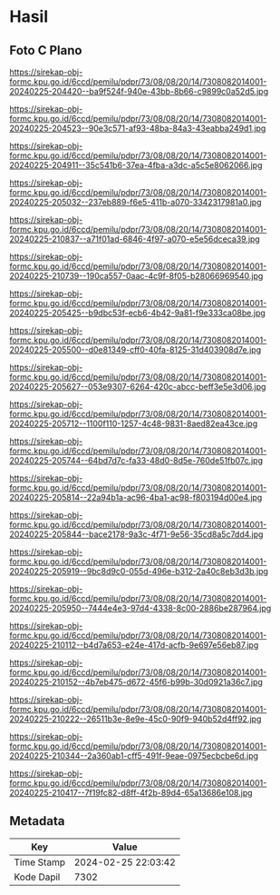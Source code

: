 # Hasil

## Foto C Plano

https://sirekap-obj-formc.kpu.go.id/6ccd/pemilu/pdpr/73/08/08/20/14/7308082014001-20240225-204420--ba9f524f-940e-43bb-8b66-c9899c0a52d5.jpg

https://sirekap-obj-formc.kpu.go.id/6ccd/pemilu/pdpr/73/08/08/20/14/7308082014001-20240225-204523--90e3c571-af93-48ba-84a3-43eabba249d1.jpg

https://sirekap-obj-formc.kpu.go.id/6ccd/pemilu/pdpr/73/08/08/20/14/7308082014001-20240225-204911--35c541b6-37ea-4fba-a3dc-a5c5e8062066.jpg

https://sirekap-obj-formc.kpu.go.id/6ccd/pemilu/pdpr/73/08/08/20/14/7308082014001-20240225-205032--237eb889-f6e5-411b-a070-3342317981a0.jpg

https://sirekap-obj-formc.kpu.go.id/6ccd/pemilu/pdpr/73/08/08/20/14/7308082014001-20240225-210837--a71f01ad-6846-4f97-a070-e5e56dceca39.jpg

https://sirekap-obj-formc.kpu.go.id/6ccd/pemilu/pdpr/73/08/08/20/14/7308082014001-20240225-210739--190ca557-0aac-4c9f-8f05-b28066969540.jpg

https://sirekap-obj-formc.kpu.go.id/6ccd/pemilu/pdpr/73/08/08/20/14/7308082014001-20240225-205425--b9dbc53f-ecb6-4b42-9a81-f9e333ca08be.jpg

https://sirekap-obj-formc.kpu.go.id/6ccd/pemilu/pdpr/73/08/08/20/14/7308082014001-20240225-205500--d0e81349-cff0-40fa-8125-31d403908d7e.jpg

https://sirekap-obj-formc.kpu.go.id/6ccd/pemilu/pdpr/73/08/08/20/14/7308082014001-20240225-205627--053e9307-6264-420c-abcc-beff3e5e3d06.jpg

https://sirekap-obj-formc.kpu.go.id/6ccd/pemilu/pdpr/73/08/08/20/14/7308082014001-20240225-205712--1100f110-1257-4c48-9831-8aed82ea43ce.jpg

https://sirekap-obj-formc.kpu.go.id/6ccd/pemilu/pdpr/73/08/08/20/14/7308082014001-20240225-205744--64bd7d7c-fa33-48d0-8d5e-760de51fb07c.jpg

https://sirekap-obj-formc.kpu.go.id/6ccd/pemilu/pdpr/73/08/08/20/14/7308082014001-20240225-205814--22a94b1a-ac96-4ba1-ac98-f803194d00e4.jpg

https://sirekap-obj-formc.kpu.go.id/6ccd/pemilu/pdpr/73/08/08/20/14/7308082014001-20240225-205844--bace2178-9a3c-4f71-9e56-35cd8a5c7dd4.jpg

https://sirekap-obj-formc.kpu.go.id/6ccd/pemilu/pdpr/73/08/08/20/14/7308082014001-20240225-205919--9bc8d9c0-055d-496e-b312-2a40c8eb3d3b.jpg

https://sirekap-obj-formc.kpu.go.id/6ccd/pemilu/pdpr/73/08/08/20/14/7308082014001-20240225-205950--7444e4e3-97d4-4338-8c00-2886be287964.jpg

https://sirekap-obj-formc.kpu.go.id/6ccd/pemilu/pdpr/73/08/08/20/14/7308082014001-20240225-210112--b4d7a653-e24e-417d-acfb-9e697e56eb87.jpg

https://sirekap-obj-formc.kpu.go.id/6ccd/pemilu/pdpr/73/08/08/20/14/7308082014001-20240225-210152--4b7eb475-d672-45f6-b99b-30d0921a36c7.jpg

https://sirekap-obj-formc.kpu.go.id/6ccd/pemilu/pdpr/73/08/08/20/14/7308082014001-20240225-210222--26511b3e-8e9e-45c0-90f9-940b52d4ff92.jpg

https://sirekap-obj-formc.kpu.go.id/6ccd/pemilu/pdpr/73/08/08/20/14/7308082014001-20240225-210344--2a360ab1-cff5-491f-9eae-0975ecbcbe6d.jpg

https://sirekap-obj-formc.kpu.go.id/6ccd/pemilu/pdpr/73/08/08/20/14/7308082014001-20240225-210417--7f19fc82-d8ff-4f2b-89d4-65a13686e108.jpg


## Metadata

| Key        | Value               |
| ---------- | ------------------- |
| Time Stamp | 2024-02-25 22:03:42 |
| Kode Dapil | 7302                |



